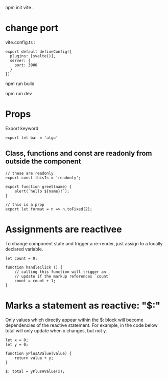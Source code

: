 npm init vite .


# change port

vite.config.ts :
```
export default defineConfig({
  plugins: [svelte()],
  server: {
    port: 3000
  }
})
```

npm run build

npm run dev


# Props

Export keyword 

```
export let bar = 'algo'
```


## Class, functions and const are readonly from outside the component

```
// these are readonly
export const thisIs = 'readonly';

export function greet(name) {
    alert(`hello ${name}!`);
}

// this is a prop
export let format = n => n.toFixed(2);
```


# Assignments are reactivee

To change component state and trigger a re-render, just assign to a locally declared variable.
```
let count = 0;

function handleClick () {
    // calling this function will trigger an
    // update if the markup references `count`
    count = count + 1;
}
```


# Marks a statement as reactive: "$:"

Only values which directly appear within the $: block will become dependencies of the reactive statement. For example, in the code below total will only update when x changes, but not y.

```
let x = 0;
let y = 0;

function yPlusAValue(value) {
    return value + y;
}

$: total = yPlusAValue(x);
```

